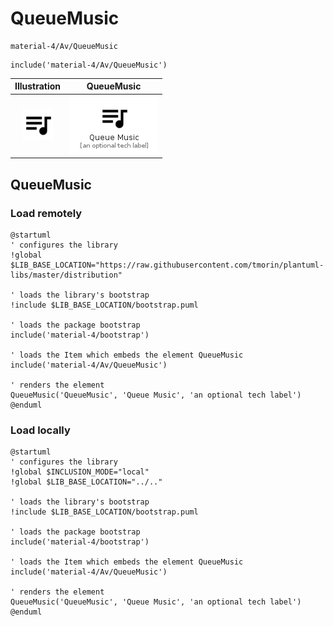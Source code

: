 # QueueMusic


```text
material-4/Av/QueueMusic
```

```text
include('material-4/Av/QueueMusic')
```



| Illustration | QueueMusic |
| :---: | :---: |
| ![illustration for Illustration](../../material-4/Av/QueueMusic.png) | ![illustration for QueueMusic](../../material-4/Av/QueueMusic.Local.png) |




## QueueMusic

### Load remotely
```plantuml
@startuml
' configures the library
!global $LIB_BASE_LOCATION="https://raw.githubusercontent.com/tmorin/plantuml-libs/master/distribution"

' loads the library's bootstrap
!include $LIB_BASE_LOCATION/bootstrap.puml

' loads the package bootstrap
include('material-4/bootstrap')

' loads the Item which embeds the element QueueMusic
include('material-4/Av/QueueMusic')

' renders the element
QueueMusic('QueueMusic', 'Queue Music', 'an optional tech label')
@enduml
```

### Load locally
```plantuml
@startuml
' configures the library
!global $INCLUSION_MODE="local"
!global $LIB_BASE_LOCATION="../.."

' loads the library's bootstrap
!include $LIB_BASE_LOCATION/bootstrap.puml

' loads the package bootstrap
include('material-4/bootstrap')

' loads the Item which embeds the element QueueMusic
include('material-4/Av/QueueMusic')

' renders the element
QueueMusic('QueueMusic', 'Queue Music', 'an optional tech label')
@enduml
```

